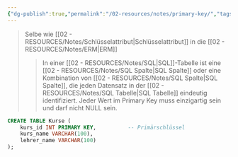 ```yaml
---
{"dg-publish":true,"permalink":"/02-resources/notes/primary-key/","tags":["code/SQL"],"updated":"2024-10-10T13:51:04.160+02:00"}
---
```


>Selbe wie [[02 - RESOURCES/Notes/Schlüsselattribut\|Schlüsselattribut]] in die [[02 - RESOURCES/Notes/ERM\|ERM]]
>
>>In einer [[02 - RESOURCES/Notes/SQL\|SQL]]-Tabelle ist eine [[02 - RESOURCES/Notes/SQL Spalte\|SQL Spalte]] oder eine Kombination von [[02 - RESOURCES/Notes/SQL Spalte\|SQL Spalte]], die jeden Datensatz in der [[02 - RESOURCES/Notes/SQL Tabelle\|SQL Tabelle]] eindeutig identifiziert. 
>>Jeder Wert im Primary Key muss einzigartig sein und darf nicht NULL sein.
```sql
CREATE TABLE Kurse (
    kurs_id INT PRIMARY KEY,          -- Primärschlüssel
    kurs_name VARCHAR(100),
    lehrer_name VARCHAR(100)
);
```